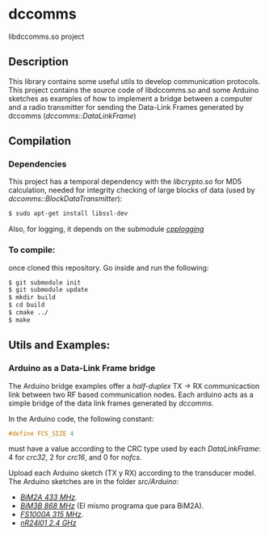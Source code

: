 # dccomms

libdccomms.so project

## Description
This library contains some useful utils to develop communication protocols.
This project contains the source code of libdccomms.so and some Arduino sketches as examples of how to implement a bridge between a computer and a radio transmitter for sending the Data-Link Frames generated by dccomms (*dccomms::DataLinkFrame*)

## Compilation

### Dependencies

This project has a temporal dependency with the *libcrypto.so* for MD5 calculation, needed for integrity checking of large blocks of data (used by *dccomms::BlockDataTransmitter*):

```bash
$ sudo apt-get install libssl-dev 
```

Also, for logging, it depends on the submodule [*cpplogging*](https://github.com/dcentelles/cpplogging)

### To compile:

once cloned this repository. Go inside and run the following:

```bash
$ git submodule init
$ git submodule update
$ mkdir build
$ cd build
$ cmake ../
$ make
```

## Utils and Examples:

### Arduino as a Data-Link Frame bridge

The Arduino bridge examples offer a *half-duplex* TX -> RX communicaction link between two RF based communication nodes. Each arduino acts as a simple bridge of the data link frames generated by *dccomms*.

In the Arduino code, the following constant:
```c++
#define FCS_SIZE 4
```
must have a value according to the CRC type used by each *DataLinkFrame*: 4 for *crc32*, 2 for *crc16*, and 0 for *nofcs*.

Upload each Arduino sketch (TX y RX) according to the transducer model. The Arduino sketches are in the folder *src/Arduino*:

* [*BiM2A 433 MHz*](http://www.radiometrix.com/content/bim2a).
* [*BiM3B 868 MHz*](http://www.radiometrix.com/content/bim3b) (El mismo programa que para BiM2A).
* [*FS1000A 315 MHz*](http://www.ananiahelectronics.com/fs100a.gif).
* [*nR24l01 2.4 GHz*](http://elecfreaks.com/store/download/datasheet/rf/rf24l01_PA_LAN/nRF24L01P.PDF)


